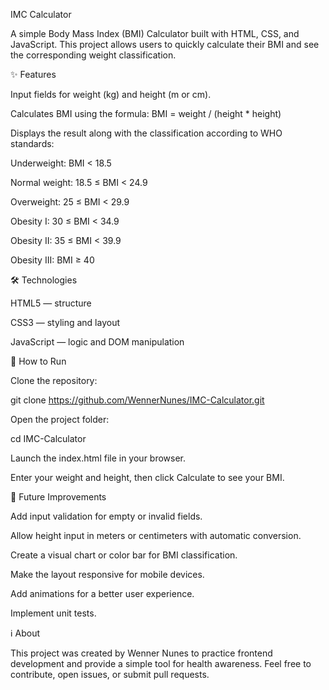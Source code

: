 IMC Calculator

A simple Body Mass Index (BMI) Calculator built with HTML, CSS, and JavaScript.
This project allows users to quickly calculate their BMI and see the corresponding weight classification.

✨ Features

Input fields for weight (kg) and height (m or cm).

Calculates BMI using the formula:
BMI = weight / (height * height)

Displays the result along with the classification according to WHO standards:

Underweight: BMI < 18.5

Normal weight: 18.5 ≤ BMI < 24.9

Overweight: 25 ≤ BMI < 29.9

Obesity I: 30 ≤ BMI < 34.9

Obesity II: 35 ≤ BMI < 39.9

Obesity III: BMI ≥ 40

🛠️ Technologies

HTML5 — structure

CSS3 — styling and layout

JavaScript — logic and DOM manipulation

🚀 How to Run

Clone the repository:

git clone https://github.com/WennerNunes/IMC-Calculator.git


Open the project folder:

cd IMC-Calculator


Launch the index.html file in your browser.

Enter your weight and height, then click Calculate to see your BMI.

📌 Future Improvements

Add input validation for empty or invalid fields.

Allow height input in meters or centimeters with automatic conversion.

Create a visual chart or color bar for BMI classification.

Make the layout responsive for mobile devices.

Add animations for a better user experience.

Implement unit tests.

ℹ️ About

This project was created by Wenner Nunes to practice frontend development and provide a simple tool for health awareness.
Feel free to contribute, open issues, or submit pull requests.

